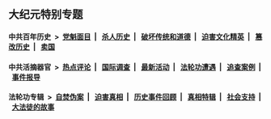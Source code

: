 ## 大纪元特别专题

#### 中共百年历史 &nbsp;>&nbsp; [党魁面目](indexes/nf1176107/README.md?07140430) &nbsp;| &nbsp; [杀人历史](indexes/nf1176106/README.md?07140430) &nbsp;| &nbsp; [破坏传统和道德](indexes/nf1176106/README.md?07140430) &nbsp;| &nbsp; [迫害文化精英](indexes/nf1176111/README.md?07140430) &nbsp;| &nbsp; [篡改历史](indexes/nf1176115/README.md?07140430) &nbsp;| &nbsp; [卖国](indexes/nf1176117/README.md?07140430) 

#### 中共活摘器官 &nbsp;>&nbsp; [热点评论](indexes/nf5879/README.md?07140430) &nbsp;| &nbsp; [国际调查](indexes/nf5947/README.md?07140430) &nbsp;| &nbsp; [最新活动](indexes/nf5883/README.md?07140430) &nbsp;| &nbsp; [法轮功遭遇](indexes/nf5881/README.md?07140430) &nbsp;| &nbsp; [追查案例](indexes/nf5880/README.md?07140430) &nbsp;| &nbsp; [事件报导](indexes/nf5877/README.md?07140430) 

#### 法轮功专辑 &nbsp;>&nbsp; [自焚伪案](indexes/nf5562/README.md?07140430) &nbsp;| &nbsp; [迫害真相](indexes/nf4379/README.md?07140430) &nbsp;| &nbsp; [历史事件回顾](indexes/nf5793/README.md?07140430) &nbsp;| &nbsp; [真相特辑](indexes/nf4389/README.md?07140430) &nbsp;| &nbsp; [社会支持](indexes/nf4386/README.md?07140430) &nbsp;| &nbsp; [大法徒的故事](indexes/nf1147481/README.md?07140430) 


